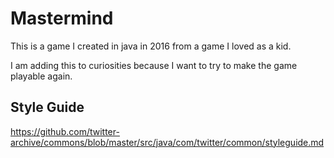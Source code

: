 # Mastermind

This is a game I created in java in 2016 from a game I loved as a kid.

I am adding this to curiosities because
I want to try to make the game playable again.

## Style Guide

https://github.com/twitter-archive/commons/blob/master/src/java/com/twitter/common/styleguide.md
